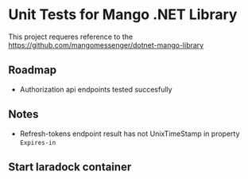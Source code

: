 # Unit Tests for Mango .NET Library

This project requeres reference to the https://github.com/mangomessenger/dotnet-mango-library

## Roadmap

- Authorization api endpoints tested succesfully

## Notes

- Refresh-tokens endpoint result has not UnixTimeStamp in property `Expires-in`

## Start laradock container


